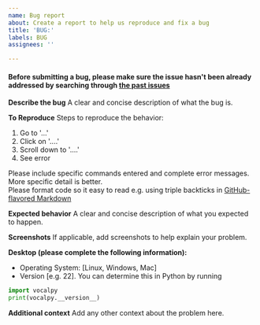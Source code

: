 ```yaml
---
name: Bug report
about: Create a report to help us reproduce and fix a bug
title: 'BUG:'
labels: BUG
assignees: ''

---
```


#### Before submitting a bug, please make sure the issue hasn't been already addressed by searching through [the past issues](https://github.com/NickleDave/vak/issues)

**Describe the bug**
A clear and concise description of what the bug is.

**To Reproduce**
Steps to reproduce the behavior:
1. Go to '...'
2. Click on '....'
3. Scroll down to '....'
4. See error

Please include specific commands entered and complete error messages. More specific detail is better.  
Please format code so it easy to read e.g. using triple backticks in [GitHub-flavored Markdown](https://docs.github.com/en/github/writing-on-github/getting-started-with-writing-and-formatting-on-github/basic-writing-and-formatting-syntax#quoting-code)

**Expected behavior**
A clear and concise description of what you expected to happen.

**Screenshots**
If applicable, add screenshots to help explain your problem.

**Desktop (please complete the following information):**
 - Operating System: [Linux, Windows, Mac]
 - Version [e.g. 22]. You can determine this in Python by running

```python
import vocalpy
print(vocalpy.__version__) 
```

**Additional context**
Add any other context about the problem here.
